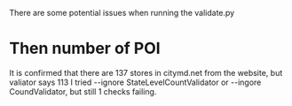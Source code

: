 There are some potential issues when running the validate.py

# Then number of POI
It is confirmed that there are 137 stores in citymd.net from the website, but valiator says 113
I tried --ignore StateLevelCountValidator or --ingore CoundValidator, but still 1 checks failing.
